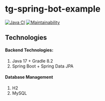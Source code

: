 # tg-spring-bot-example

[![Java CI](https://github.com/Linkshegelianer/tg-spring-bot-example/workflows/Java%20CI/badge.svg)](https://github.com/Linkshegelianer/tg-spring-bot-example/actions/workflows/java-ci.yml)
[![Maintainability](https://api.codeclimate.com/v1/badges/8536ab5d4ee6f11e6691/maintainability)](https://codeclimate.com/github/Linkshegelianer/tg-spring-bot-example/maintainability)

##  Technologies
#### Backend Technologies:
1. Java 17 + Gradle 8.2
2. Spring Boot + Spring Data JPA

#### Database Management
1. H2
1. MySQL
